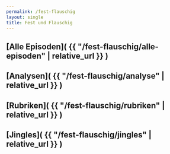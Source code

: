 ```yaml
---
permalink: /fest-flauschig
layout: single
title: Fest und Flauschig
---
```



## [Alle Episoden]( {{ "/fest-flauschig/alle-episoden" | relative_url  }} )
## [Analysen]( {{ "/fest-flauschig/analyse" | relative_url  }} )
## [Rubriken]( {{ "/fest-flauschig/rubriken" | relative_url  }} )
## [Jingles]( {{ "/fest-flauschig/jingles" | relative_url  }} )